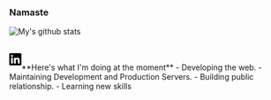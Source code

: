 ### Namaste
![My's github stats](https://github-readme-stats.vercel.app/api?username=deepyes02&show_icons=true&hide_border=true)


<br/>


<a href="https://www.linkedin.com/in/deepyes02/">
<img align="left" alt="Deepesh Dhakal" width="22px" src="linkedin.svg" />
</a>
<br />
**Here's what I'm doing at the moment**
- Developing the web.
- Maintaining Development and Production Servers.
- Building public relationship.
- Learning new skills

